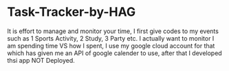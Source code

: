 # Task-Tracker-by-HAG
It is effort to manage and monitor your time, I first give codes to my events such as 1 Sports Activity, 2 Study, 3 Party etc. I actually want to monitor I am spending time VS how I spent, I use my google cloud account for that which has given me an API of google calender to use, after that I developed thsi app NOT Deployed.
